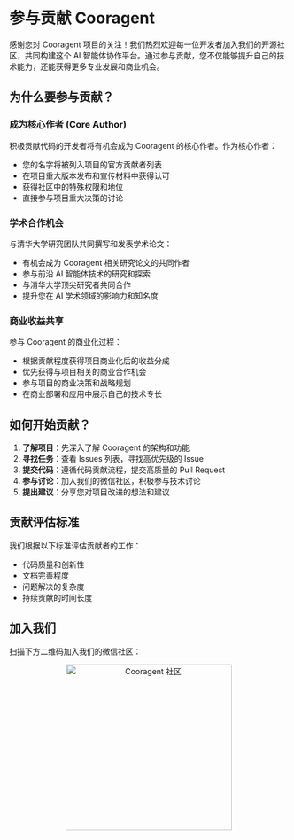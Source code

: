 # 参与贡献 Cooragent

感谢您对 Cooragent 项目的关注！我们热烈欢迎每一位开发者加入我们的开源社区，共同构建这个 AI 智能体协作平台。通过参与贡献，您不仅能够提升自己的技术能力，还能获得更多专业发展和商业机会。

## 为什么要参与贡献？

### 成为核心作者 (Core Author)

积极贡献代码的开发者将有机会成为 Cooragent 的核心作者。作为核心作者：

- 您的名字将被列入项目的官方贡献者列表
- 在项目重大版本发布和宣传材料中获得认可
- 获得社区中的特殊权限和地位
- 直接参与项目重大决策的讨论

### 学术合作机会

与清华大学研究团队共同撰写和发表学术论文：

- 有机会成为 Cooragent 相关研究论文的共同作者
- 参与前沿 AI 智能体技术的研究和探索
- 与清华大学顶尖研究者共同合作
- 提升您在 AI 学术领域的影响力和知名度

### 商业收益共享

参与 Cooragent 的商业化过程：

- 根据贡献程度获得项目商业化后的收益分成
- 优先获得与项目相关的商业合作机会
- 参与项目的商业决策和战略规划
- 在商业部署和应用中展示自己的技术专长

## 如何开始贡献？

1. **了解项目**：先深入了解 Cooragent 的架构和功能
2. **寻找任务**：查看 Issues 列表，寻找高优先级的 Issue
3. **提交代码**：遵循代码贡献流程，提交高质量的 Pull Request
4. **参与讨论**：加入我们的微信社区，积极参与技术讨论
5. **提出建议**：分享您对项目改进的想法和建议

## 贡献评估标准

我们根据以下标准评估贡献者的工作：

- 代码质量和创新性
- 文档完善程度
- 问题解决的复杂度
- 持续贡献的时间长度

## 加入我们


扫描下方二维码加入我们的微信社区：

<div align="center">
    <img src="assets/wechat_community.jpg" alt="Cooragent 社区" width="300" />
</div>

